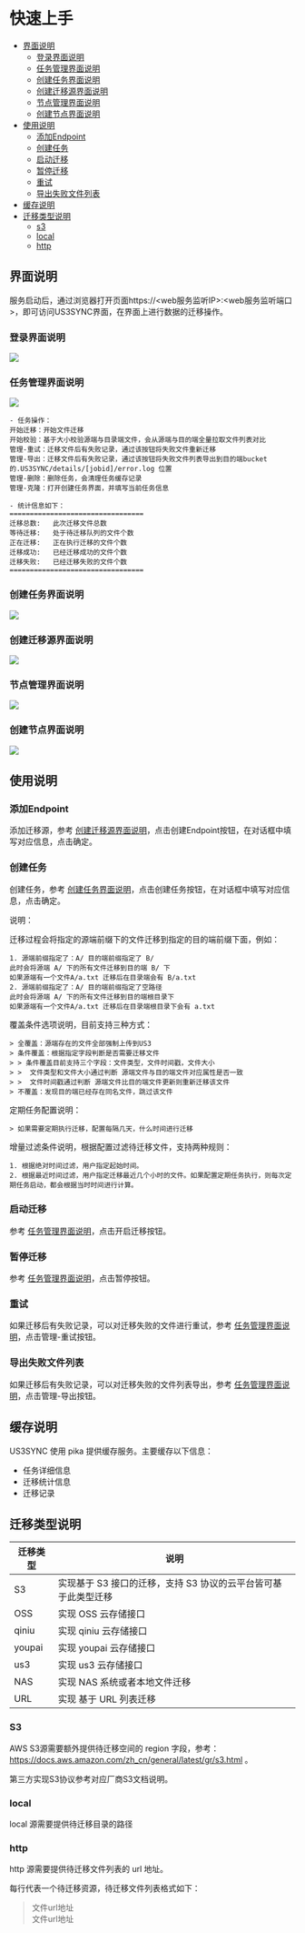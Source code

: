 # 快速上手

- [界面说明](#界面说明)
    - [登录界面说明](#登录界面说明)
    - [任务管理界面说明](#任务管理界面说明)
    - [创建任务界面说明](#创建任务界面说明)
    - [创建迁移源界面说明](#创建迁移源界面说明)
    - [节点管理界面说明](#节点管理界面说明)
    - [创建节点界面说明](#创建节点界面说明)
- [使用说明](#使用说明)
    - [添加Endpoint](#添加endpoint)
    - [创建任务](#创建任务)
    - [启动迁移](#启动迁移)
    - [暂停迁移](#暂停迁移)
    - [重试](#重试)
    - [导出失败文件列表](#导出失败文件列表)
- [缓存说明](#缓存说明)
- [迁移类型说明](#迁移类型说明)
    - [s3](#s3)
    - [local](#local)
    - [http](#http)


## 界面说明

服务启动后，通过浏览器打开页面https://<web服务监听IP>:<web服务监听端口>，即可访问US3SYNC界面，在界面上进行数据的迁移操作。

### 登录界面说明

![](http://ufile-release.cn-bj.ufileos.com/us3sync/doc/login.png)

### 任务管理界面说明

![](http://ufile-release.cn-bj.ufileos.com/us3sync/doc/job-detail.png)


```
- 任务操作：
开始迁移：开始文件迁移
开始校验：基于大小校验源端与目录端文件，会从源端与目的端全量拉取文件列表对比
管理-重试：迁移文件后有失败记录，通过该按钮将失败文件重新迁移
管理-导出：迁移文件后有失败记录，通过该按钮将失败文件列表导出到目的端bucket的.US3SYNC/details/[jobid]/error.log 位置
管理-删除：删除任务，会清理任务缓存记录
管理-克隆：打开创建任务界面，并填写当前任务信息

- 统计信息如下：
=================================
迁移总数:   此次迁移文件总数
等待迁移:   处于待迁移队列的文件个数
正在迁移:   正在执行迁移的文件个数
迁移成功:   已经迁移成功的文件个数
迁移失败:   已经迁移失败的文件个数
=================================
```

### 创建任务界面说明

![](http://ufile-release.cn-bj.ufileos.com/us3sync/doc/create-job.png)

### 创建迁移源界面说明

![](http://ufile-release.cn-bj.ufileos.com/us3sync/doc/create-ep.png)

### 节点管理界面说明

![](http://ufile-release.cn-bj.ufileos.com/us3sync/doc/node-detail.png)

### 创建节点界面说明

![](http://ufile-release.cn-bj.ufileos.com/us3sync/doc/create-node.png)

## 使用说明

### 添加Endpoint

添加迁移源，参考 [创建迁移源界面说明](#创建迁移源界面说明)，点击创建Endpoint按钮，在对话框中填写对应信息，点击确定。

### 创建任务

创建任务，参考 [创建任务界面说明](#创建任务界面说明)，点击创建任务按钮，在对话框中填写对应信息，点击确定。

说明：

迁移过程会将指定的源端前缀下的文件迁移到指定的目的端前缀下面，例如：

```
1. 源端前缀指定了：A/ 目的端前缀指定了 B/
此时会将源端 A/ 下的所有文件迁移到目的端 B/ 下
如果源端有一个文件A/a.txt 迁移后在目录端会有 B/a.txt
2. 源端前缀指定了：A/ 目的端前缀指定了空路径
此时会将源端 A/ 下的所有文件迁移到目的端根目录下
如果源端有一个文件A/a.txt 迁移后在目录端根目录下会有 a.txt
```

覆盖条件选项说明，目前支持三种方式：

```
> 全覆盖：源端存在的文件全部强制上传到US3  
> 条件覆盖：根据指定字段判断是否需要迁移文件  
> > 条件覆盖目前支持三个字段：文件类型，文件时间戳，文件大小  
> >  文件类型和文件大小通过判断 源端文件与目的端文件对应属性是否一致  
> >  文件时间戳通过判断 源端文件比目的端文件更新则重新迁移该文件
> 不覆盖：发现目的端已经存在同名文件，跳过该文件  
```

定期任务配置说明：

```
> 如果需要定期执行迁移，配置每隔几天，什么时间进行迁移  
```

增量过滤条件说明，根据配置过滤待迁移文件，支持两种规则：

```
1. 根据绝对时间过滤，用户指定起始时间。
2. 根据最近时间过滤，用户指定迁移最近几个小时的文件。如果配置定期任务执行，则每次定期任务启动，都会根据当时时间进行计算。
```

### 启动迁移

参考 [任务管理界面说明](#任务管理界面说明)，点击开启迁移按钮。

### 暂停迁移

参考 [任务管理界面说明](#任务管理界面说明)，点击暂停按钮。

### 重试

如果迁移后有失败记录，可以对迁移失败的文件进行重试，参考 [任务管理界面说明](#任务管理界面说明)，点击管理-重试按钮。

### 导出失败文件列表

如果迁移后有失败记录，可以对迁移失败的文件列表导出，参考 [任务管理界面说明](#任务管理界面说明)，点击管理-导出按钮。

## 缓存说明

US3SYNC 使用 pika 提供缓存服务。主要缓存以下信息：

- 任务详细信息
- 迁移统计信息
- 迁移记录

## 迁移类型说明

| 迁移类型 | 说明                                                           |
| -------- | -------------------------------------------------------------- |
| S3       | 实现基于 S3 接口的迁移，支持 S3 协议的云平台皆可基于此类型迁移 |
| OSS      | 实现 OSS 云存储接口                                            |
| qiniu    | 实现 qiniu 云存储接口                                          |
| youpai   | 实现 youpai 云存储接口                                         |
| us3      | 实现 us3 云存储接口                                            |
| NAS      | 实现 NAS 系统或者本地文件迁移                                  |
| URL      | 实现 基于 URL 列表迁移                                         |

### S3

AWS S3源需要额外提供待迁移空间的 region 字段，参考：https://docs.aws.amazon.com/zh_cn/general/latest/gr/s3.html 。

第三方实现S3协议参考对应厂商S3文档说明。

### local

local 源需要提供待迁移目录的路径

### http

http 源需要提供待迁移文件列表的 url 地址。

每行代表一个待迁移资源，待迁移文件列表格式如下：

>
> 文件url地址  
> 文件url地址
> 
